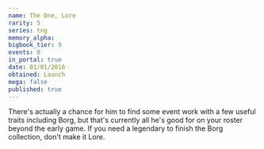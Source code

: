 ```yaml
---
name: The One, Lore
rarity: 5
series: tng
memory_alpha:
bigbook_tier: 9
events: 0
in_portal: true
date: 01/01/2016
obtained: Launch
mega: false
published: true
---
```


There's actually a chance for him to find some event work with a few useful traits including Borg, but that's currently all he's good for on your roster beyond the early game. If you need a legendary to finish the Borg collection, don't make it Lore.
